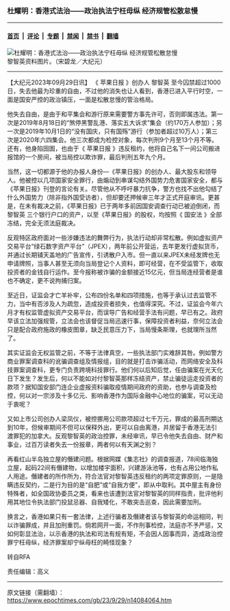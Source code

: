 ### 杜耀明：香港式法治——政治执法宁枉毋纵 经济规管松散怠慢

---

#### [首页](../../../..?n14084064) &nbsp;|&nbsp; [评论](../../../../../epoch-comment?n14084064) &nbsp;|&nbsp; [专题](../../../../../epoch-special?n14084064) &nbsp;|&nbsp; [禁闻](../../../../../epoch-news?n14084064) &nbsp;|&nbsp; [禁书](../../../../../books?n14084064) &nbsp;|&nbsp; [翻墙](https://github.com/gfw-breaker/nogfw/blob/master/README.md?n14084064)


<div><img alt="杜耀明：香港式法治——政治执法宁枉毋纵 经济规管松散怠慢" class="attachment-djy_600_400 size-djy_600_400 wp-post-image" src="https://i.epochtimes.com/assets/uploads/2023/09/id14084172-a2b53c15896518cf86453684abc499e2-.jpeg"/>
<div class="caption">
 黎智英资料图片。（宋碧龙／大纪元）
</div></div><hr/><div class="post_content" id="artbody" itemprop="articleBody">
 <!-- article content begin -->
 <p>
  【大纪元2023年09月29日讯】 《
  <ok href="https://www.epochtimes.com/gb/tag/%E8%8B%B9%E6%9E%9C%E6%97%A5%E6%8A%A5.html">
   苹果日报
  </ok>
  》创办人
  <ok href="https://www.epochtimes.com/gb/tag/%E9%BB%8E%E6%99%BA%E8%8B%B1.html">
   黎智英
  </ok>
  至今囚禁超过1000日，失去他最为珍重的自由，不过他的消失也让人看到，香港已进入平行时空，一面是国安严控的政治镇压，一面是松散怠慢的管治格局。
 </p>
 <p>
  他失去自由，是由于和平集会和游行原来需要警方事先许可，否则即属违法。第一次是2019年8月18日的“煞停黑警乱港、落实五大诉求”集会（约170万人参加）；另一次是2019年10月1日的“没有国庆，只有国殇”游行（参加者超过10万人）；第三次是2020年六四集会。他三次都成为检控对象，每次判刑9个月至13个月不等。还有，他身陷囹圄，也由于《
  <ok href="https://www.epochtimes.com/gb/tag/%E8%8B%B9%E6%9E%9C%E6%97%A5%E6%8A%A5.html">
   苹果日报
  </ok>
  》违反租约，他将自己名下一间公司搬进报馆的一个房间，被当局控以欺诈罪，最后判刑五年九个月。
 </p>
 <p>
  当然，这一切都源于他的办报人身份—《苹果日报》的创办人、最大股东和领导人。他被控以几项国家安全罪行，由煽动到串谋勾结外国势力危害国家安全，都与《苹果日报》刊登的言论有关。尽管他从不呼吁暴力抗争，警方也找不出他勾结了什么外国势力（除非指外国受访者），但却要还押候审三年才正式开庭审讯。更甚是，在未有裁决之前，《苹果日报》已于两年多前因国安调查行动已被迫倒闭，而
  <ok href="https://www.epochtimes.com/gb/tag/%E9%BB%8E%E6%99%BA%E8%8B%B1.html">
   黎智英
  </ok>
  三个银行户口的资产，以至《苹果日报》的股权，均按照《
  <ok href="https://www.epochtimes.com/gb/tag/%E5%9B%BD%E5%AE%89%E6%B3%95.html">
   国安法
  </ok>
  》全部冻结，完全无须法庭裁决。
 </p>
 <p>
  反观特区政府面对一些涉嫌违法的舞弊行为，执法行动却非常松散。例如虚拟资产交易平台“绿石数字资产平台”（JPEX），两年前公开营运，去年更发行虚拟货币，并通过长期铺天盖地的广告宣传，引诱散户入市。但一直以来JPEX未经发牌也无申请牌照，当事人甚至无须向当局登记个人资料，即可经营，在不受监管下，收取投资者的金钱自行运作。至今报称被诈骗的金额接近15亿元，但当局连经营者是谁也不确定，更不说拘捕归案。
 </p>
 <p>
  至近日，证监会才亡羊补牢，公布四份名单和四项措施，也等于承认过去监管不力，当中有否涉及人为疏忽，造成投资者损失，也值得深究。不过，证监会今年六月才有权监管虚拟资产交易平台，而误导广告和经营手法有问题，早已有之。政府早该立法加强规管，立法会也该督促当局迅速行事，保障投资者利益，奈何立法会只是配合政府施政的橡皮图章，缺乏民意压力下，当局慢条斯理，也就理所当然了。
 </p>
 <p>
  其实证监会无权监管之前，不等于法律真空，一些执法部门实难辞其咎。例如警方商业罪案调查科的讹骗调查组及情报组，目的就是打击诈骗活动，而网络安全及科技罪案调查科，更专门负责跨境科技罪行。他们何以后知后觉，任由骗案在光天化日下发生？发生后，何以不能如对付黎智英那样冻结资产，禁止骗徒运走投资者的款项？据知国安部门连企业虚报资料骗取疫情期间政府的资助，也参与调查及检控，何以对一宗涉及十多亿元、影响香港作为国际金融中心地位的骗案，可以无动于衷呢？
 </p>
 <p>
  又如上市公司创办人梁凤仪，被控挪用公司款项超过七千万元，罪成的最高刑期达到10年，但候审期间不但可以保释外出，更可以自由离港，并居留于香港无法引渡罪犯的加拿大。反观黎智英的政治控罪，未经审讯，早已令他失去自由、财产和事业，过百万读者失去一份报章，两者何以有天渊之别？
 </p>
 <p>
  再看红山半岛独立屋的僭建问题。根据网媒《集志社》的调查报道，78间临海独立屋，起码22间有僭建物，以增加楼宇面积，兴建游泳池等，也有占用公地作私人用途。僭建者的所作所为，符合法官对黎智英违反租约的两项定罪原则，一是隐瞒违反契约，二是行为目的是“自肥”或“自我方便”，即从中取利。其中屋主有身份特殊者，如全国政协委员之类，看来也该遭到法官对黎智英的同样指责，批评他利用其地位令执法部门投鼠忌器、自我矮化，不敢突击巡查，因此需要加刑。
 </p>
 <p>
  换言之，香港如果只有一套法律，上述行骗者及僭建者该与黎智英的命运相同，判以诈骗罪成，并且加刑重罚。倘若网开一面，不作刑事检控，法庭亦不予严惩，又如何彰显法治，以示香港的执法和司法有规有矩，不会因人因事而异，造成政治控罪宁枉毋纵，经济罪案却宁纵毋枉的畸怪现象？
 </p>
 <p>
  转自RFA
 </p>
 <p>
  责任编辑：高义
 </p>
 <!-- article content end -->
 <div id="below_article_ad">
 </div>
</div>


---

原文链接（需翻墙）：https://www.epochtimes.com/gb/23/9/29/n14084064.htm